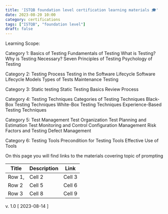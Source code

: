 ```yaml
---
title: 'ISTQB foundation level certification learning materials 🎓'
date: 2023-08-20 10:00
category: certifications
tags: ["ISTQB", "foundation level"]
draft: false
---
```


Learning Scope: 

Category 1: Basics of Testing
Fundamentals of Testing
What is Testing?
Why is Testing Necessary?
Seven Principles of Testing
Psychology of Testing

Category 2: Testing Process
Testing in the Software Lifecycle
Software Lifecycle Models
Types of Tests
Maintenance Testing

Category 3: Static testing
Static Testing Basics
Review Process

Category 4: Testing Techniques
Categories of Testing Techniques
Black-Box Testing Techniques
White-Box Testing Techniques
Experience-Based Testing Techniques

Category 5: Test Management
Test Organization
Test Planning and Estimation
Test Monitoring and Control
Configuration Management
Risk Factors and Testing
Defect Management

Category 6: Testing Tools
Precondition for Testing Tools
Effective Use of Tools

On this page you will find links to the materials covering topic of prompting


| Title | Description | Link |
|----------|----------|----------|
| Row 1,   | Cell 2   | Cell 3   |
| Row 2    | Cell 5   | Cell 6   |
| Row 3    | Cell 8   | Cell 9   |


v. 1.0 [ 2023-08-14 ]